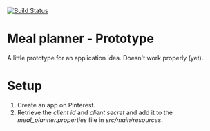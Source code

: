 [![Build Status](https://travis-ci.org/fzuellich/meal-planner.svg?branch=master)](https://travis-ci.org/fzuellich/meal-planner)

# Meal planner - Prototype

A little prototype for an application idea. Doesn't work properly (yet).

# Setup

1. Create an app on Pinterest.
2. Retrieve the _client id_ and _client secret_ and add it to the *meal_planner.properties* file in _src/main/resources_.